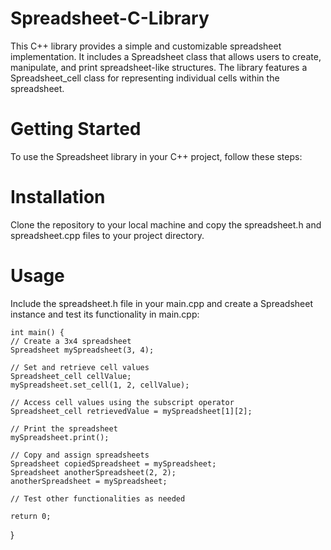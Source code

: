 # Spreadsheet-C-Library
This C++ library provides a simple and customizable spreadsheet implementation. It includes a Spreadsheet class that allows users to create, manipulate, and print spreadsheet-like structures. The library features a Spreadsheet_cell class for representing individual cells within the spreadsheet.
# Getting Started

To use the Spreadsheet library in your C++ project, follow these steps:
# Installation
Clone the repository to your local machine and copy the spreadsheet.h and spreadsheet.cpp files to your project directory.
# Usage
Include the spreadsheet.h file in your main.cpp and create a Spreadsheet instance and test its functionality in main.cpp:
    
    int main() {
    // Create a 3x4 spreadsheet
    Spreadsheet mySpreadsheet(3, 4);

    // Set and retrieve cell values
    Spreadsheet_cell cellValue;
    mySpreadsheet.set_cell(1, 2, cellValue);

    // Access cell values using the subscript operator
    Spreadsheet_cell retrievedValue = mySpreadsheet[1][2];

    // Print the spreadsheet
    mySpreadsheet.print();

    // Copy and assign spreadsheets
    Spreadsheet copiedSpreadsheet = mySpreadsheet;
    Spreadsheet anotherSpreadsheet(2, 2);
    anotherSpreadsheet = mySpreadsheet;

    // Test other functionalities as needed

    return 0;
}

